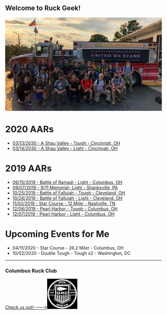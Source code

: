 ## Welcome to Ruck Geek!

![Shanksville Light Class Photo](images/FB_IMG_1568023064863.jpg "Shanksville Light Class Photo")

# 2020 AARs
* [03/13/2030 - A Shau Valley - Tough - Cincinnati, OH](2020/03/aShauValleyTough.md)
* [03/14/2030 - A Shau Valley - Light - Cincinnati, OH](2020/03/aShauValleyLight.md)

# 2019 AARs
* [06/15/2019 - Battle of Ramadi - Light - Columbus, OH](2019/06/battle-of-ramadi-light.MD)
* [09/07/2019 - 9/11 Memorial- Light - Shanksville, PA](2019/09/911Memorial.md)
* [10/25/2019 - Battle of Fallujah - Tough - Cleveland, OH](2019/10/battleOfFallujahTough.md)
* [10/26/2019 - Battle of Fallujah - Light - Cleveland, OH](2019/10/battleOfFallujahLight.md)
* [11/02/2019 - Star Course - 12 Miler - Nashville, TN](2019/11/Nashville12MileStarCourse.md)
* [12/06/2019 - Pearl Harbor - Tough - Columbus, OH](2019/12/pearlHarborTough.md)
* [12/07/2019 - Pearl Harbor - Light - Columbus, OH](2019/12/pearlHarborLight.md)

# Upcoming Events for Me
* 04/11/2020 - Star Course - 26.2 Miler - Columbus, OH
* 10/02/2020 - Double Tough - Tough x2 - Washington, DC

---
### Columbus Ruck Club
[Check us out!---->![GORUCK Official Club](images/goruckClubSmall.png)](https://www.facebook.com/columbusruckingclub/)
